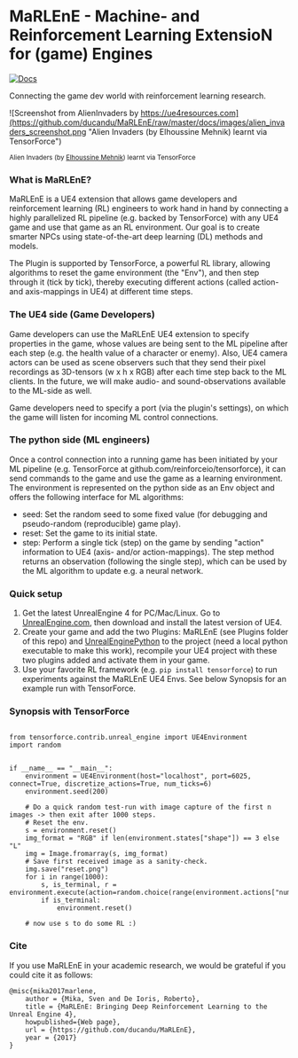 MaRLEnE - Machine- and Reinforcement Learning ExtensioN for (game) Engines
==========================================================================

[![Docs](https://readthedocs.org/projects/engine2learn/badge)](http://engine2learn.readthedocs.io/en/latest/)


Connecting the game dev world with reinforcement learning research.

![Screenshot from AlienInvaders by https://ue4resources.com](https://github.com/ducandu/MaRLEnE/raw/master/docs/images/alien_invaders_screenshot.png "Alien Invaders (by Elhoussine Mehnik) learnt via TensorForce")

<sup>Alien Invaders (by [Elhoussine Mehnik](http://ue4resources.com)) learnt via TensorForce</sup>


### What is MaRLEnE?
MaRLEnE is a UE4 extension that allows game developers and reinforcement learning (RL) engineers
to work hand in hand by connecting a highly parallelized RL pipeline (e.g. backed by TensorForce) with
any UE4 game and use that game as an RL environment.
Our goal is to create smarter NPCs using state-of-the-art deep learning (DL) methods and models.

The Plugin is supported by TensorForce, a powerful RL library, allowing algorithms to reset the game
environment (the "Env"), and then step through it (tick by tick), thereby executing different actions (called action- and axis-mappings in UE4) at
different time steps.


### The UE4 side (Game Developers)
Game developers can use the MaRLEnE UE4 extension to specify properties in the game, whose values are being sent to the ML
pipeline after each step (e.g. the health value of a character or enemy). Also, UE4 camera actors can be used as scene observers
such that they send their pixel recordings as 3D-tensors (w x h x RGB) after each time step back to the ML clients.
In the future, we will make audio- and sound-observations available to the ML-side as well.

Game developers need to specify a port (via the plugin's settings), on which the game will listen for incoming ML control connections.


### The python side (ML engineers)
Once a control connection into a running game has been initiated by your ML pipeline (e.g. TensorForce at github.com/reinforceio/tensorforce),
it can send commands to the game and use the game as a learning environment.
The environment is represented on the python side as an Env object and offers the following interface for ML algorithms:

- seed: Set the random seed to some fixed value (for debugging and pseudo-random (reproducible) game play).
- reset: Set the game to its initial state.
- step: Perform a single tick (step) on the game by sending "action" information to UE4 (axis- and/or action-mappings).
The step method returns an observation (following the single step), which can be used by the ML algorithm to update e.g. a neural network.

### Quick setup
1) Get the latest UnrealEngine 4 for PC/Mac/Linux. Go to [UnrealEngine.com](unrealengine.com), then download and install the latest version of UE4.
2) Create your game and add the two Plugins: MaRLEnE (see Plugins folder of this repo) and [UnrealEnginePython](https://github.com/20tab/UnrealEnginePython) to the project (need a local python executable to make this work), recompile your UE4 project with these two plugins added and activate them in your game.
3) Use your favorite RL framework (e.g. `pip install tensorforce`) to run experiments against the MaRLEnE UE4 Envs.
See below Synopsis for an example run with TensorForce.


### Synopsis with TensorForce
```python3

from tensorforce.contrib.unreal_engine import UE4Environment
import random


if __name__ == "__main__":
    environment = UE4Environment(host="localhost", port=6025, connect=True, discretize_actions=True, num_ticks=6)
    environment.seed(200)

    # Do a quick random test-run with image capture of the first n images -> then exit after 1000 steps.
    # Reset the env.
    s = environment.reset()
    img_format = "RGB" if len(environment.states["shape"]) == 3 else "L"
    img = Image.fromarray(s, img_format)
    # Save first received image as a sanity-check.
    img.save("reset.png")
    for i in range(1000):
        s, is_terminal, r = environment.execute(action=random.choice(range(environment.actions["num_actions"])))
        if is_terminal:
            environment.reset()

    # now use s to do some RL :)
```


### Cite

If you use MaRLEnE in your academic research, we would be grateful if you could cite it as follows:

```
@misc{mika2017marlene,
    author = {Mika, Sven and De Ioris, Roberto},
    title = {MaRLEnE: Bringing Deep Reinforcement Learning to the Unreal Engine 4},
    howpublished={Web page},
    url = {https://github.com/ducandu/MaRLEnE},
    year = {2017}
}
```


